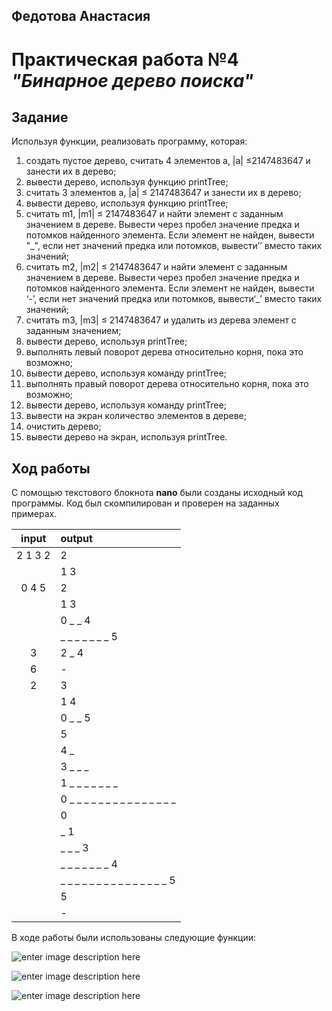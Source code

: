## Федотова Анастасия 

# Практическая работа №4 ***"Бинарное дерево поиска"***

## Задание

Используя функции, реализовать программу, которая:
1. создать пустое дерево, считать 4 элементов a, |a| ≤2147483647 и занести их в дерево;
2. вывести дерево, используя функцию printTree;
3. считать 3 элементов a, |a| ≤ 2147483647 и занести их в дерево;
4. вывести дерево, используя функцию printTree;
5. считать m1, |m1| ≤ 2147483647 и найти элемент с заданным значением в дереве. Вывести через пробел значение предка и потомков найденного элемента. Если элемент не найден, вывести "_", если нет значений предка или потомков, вывести’’ вместо таких значений;
6. считать m2, |m2| ≤ 2147483647 и найти элемент с заданным значением в дереве. Вывести через пробел значение предка и потомков найденного элемента. Если элемент не найден, вывести ‘-’, если нет значений предка или потомков, вывести‘_’ вместо таких значений;
7. считать m3, |m3| ≤ 2147483647 и удалить из дерева элемент с заданным значением;
8. вывести дерево, используя printTree;
9. выполнять левый поворот дерева относительно корня, пока это возможно;
10. вывести дерево, используя команду printTree;
11. выполнять правый поворот дерева относительно корня, пока это возможно;
12. вывести дерево, используя команду printTree;
13. вывести на экран количество элементов в дереве;
14. очистить дерево;
15. вывести дерево на экран, используя printTree.

## Ход работы

С помощью текстового блокнота **nano** были созданы исходный код программы. Код был скомпилирован и проверен на заданных примерах.


|  input     | output                         |
|:----------:|:-------------------------------|
| 2 1 3 2    |2                               |
|            |1 3                             |
| 0 4 5      |2                               |
|            |1 3                             |
|            |0 _ _ 4                         |
|            |_ _ _ _ _ _ _ 5                 |
| 3          |2 _ 4                           |
| 6          |-                               |
| 2          |3                               |
|            |1 4                             |
|            |0 _ _ 5                         |
|            |5                               |
|            |4 _                             |
|            |3 _ _ _                         |
|            |1 _ _ _ _ _ _ _                 |
|            |0 _ _ _ _ _ _ _ _ _ _ _ _ _ _ _ |
|            |0                               |
|            |_ 1                             |
|            |_ _ _ 3                         |
|            |_ _ _ _ _ _ _ 4                 |
|            |_ _ _ _ _ _ _ _ _ _ _ _ _ _ _ 5 |
|            |5                               |
|            |-                               |

В ходе работы были использованы следующие функции:


![enter image description here](https://lh3.googleusercontent.com/3iNccdUfom4uucB5vjVzfFJnhOPs5c-Sz1bE-MoFhqCHulI4daoT-XYilcNzALqLBxxjX7UwiM36)

![enter image description here](https://lh3.googleusercontent.com/oXYssMbdxnDYJGVw0c8-lyKR1eGbIcAXqMK4T1i_1n2abJ8_WN-LXeEXGYc2Ix1vfer84II7FWFI)

![enter image description here](https://lh3.googleusercontent.com/HWeZ_e5hepQSYswcQwP4pfOXlx2wSipP_nSYPW1KsHwOlBqb2bJRsy_jfJRW6BftWA0dv4V4eLoP)



